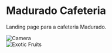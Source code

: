 # Madurado Cafeteria
 Landing page para a cafeteria Madurado.
<div class="carousel-item relative float-left w-full">
          <img
            src="./img/carousel2.jpeg"
            class="block w-full"
            alt="Camera"
          />
        </div>
        <div class="carousel-item relative float-left w-full">
          <img
            src="./img/carousel3.jpeg"
            class="block w-full"
            alt="Exotic Fruits"
          />
        </div>